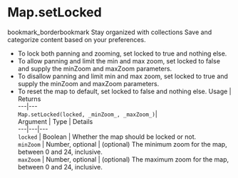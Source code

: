  
#  Map.setLocked
bookmark_borderbookmark Stay organized with collections  Save and categorize content based on your preferences. 
- To lock both panning and zooming, set locked to true and nothing else.
- To allow panning and limit the min and max zoom, set locked to false and supply the minZoom and maxZoom parameters.
- To disallow panning and limit min and max zoom, set locked to true and supply the minZoom and maxZoom parameters.
- To reset the map to default, set locked to false and nothing else.
Usage | Returns  
---|---  
`Map.setLocked(locked, _minZoom_, _maxZoom_)`|   
Argument | Type | Details  
---|---|---  
`locked` | Boolean | Whether the map should be locked or not.  
`minZoom` | Number, optional | (optional) The minimum zoom for the map, between 0 and 24, inclusive.  
`maxZoom` | Number, optional | (optional) The maximum zoom for the map, between 0 and 24, inclusive.  
